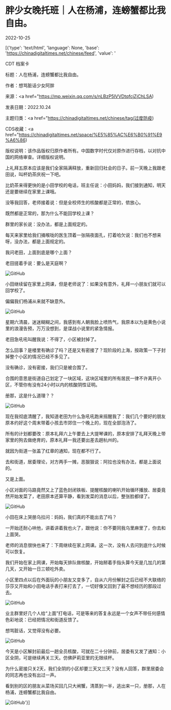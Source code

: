 # 胖少女晚托班｜人在杨浦，连螃蟹都比我自由。

2022-10-25

[{'type': 'text/html', 'language': None, 'base': 'https://chinadigitaltimes.net/chinese/feed', 'value': '

CDT 档案卡

标题：人在杨浦，连螃蟹都比我自由。

作者：想骂脏话少女阿胖

来源：<a href="https://mp.weixin.qq.com/s/nLBzP5lVVDtqfcjZjChLSA)

发表日期：2022.10.24

主题归类：<a href="https://chinadigitaltimes.net/chinese/tag/过度防疫)

CDS收藏：<a href="https://chinadigitaltimes.net/space/%E5%85%AC%E6%B0%91%E9%A6%86)

版权说明：该作品版权归原作者所有。中国数字时代仅对原作进行存档，以对抗中国的网络审查。详细版权说明。





上礼拜五原本应该是我们全家隔满释放，重新回归社会的日子。前一天晚上我跟老田说，叫杯奶茶庆祝一下吧。

比奶茶来得更快的是小田学校的电话，班主任说：小田妈妈，我们接到通知，明天还是要继续在家里上课哦。

没等我回答，老师接着说：但是全校师生的核酸都是正常的，侬放心。

既然都是正常的，那为什么不能回学校上课？

群里的家长说：没办法，都是上面规定的。

每天来家里给我们捅喉咙的医生顶着一张隔夜面孔，打着哈欠说：我们也不想来呀，没办法，都是上面规定的。

我问老田，上面到底是哪个上面？

老田搓着手说：要么是天庭啊？

![GitHub](https://chinadigitaltimes.net/chinese/files/2022/10/post-688847-6357537ec16d1.png)

小田继续留在家里上网课，但是老师说了：如果没有意外，礼拜一小朋友们就可以回学校了。

偏偏我们杨浦从来就不缺意外。

![GitHub](https://chinadigitaltimes.net/chinese/files/2022/10/post-688847-6357537ed219d.png)

星期六清晨，迷迷糊糊之间，我感到有人朝我脸上喷热气，我原本以为是黄色小说里的浪漫告预，万万没想到，是谍战小说里的紧急情报。

老田急吼吼叫醒我说：不得了，小区被封掉了。

怎么回事？是楼里有确诊了吗？还是又有密接了？现阶段的上海，按政策一下子封掉整个小区的情况已经不多见了。

没有确诊，没有密接，我们只是被合围了。

合围的意思是街道自己划定了一块区域，这块区域里的所有居民一律不许离开小区，不管你有没有24小时以内的核酸阴性证明。

册那，这是什么道理？？

![GitHub](https://chinadigitaltimes.net/chinese/files/2022/10/post-688847-6357537ee960b.png)

现在我彻底清醒了，我知道老田为什么急吼吼跑来摇醒我了：我们几个要好的朋友原本约好这个周末带着小孩去市郊住一个晚上的，现在全部泡汤了。

所有的计划都要改：原本礼拜六上午要去上大提琴课的，原本安排了礼拜天晚上带家里的狗去做绝育的，原本礼拜一我还要出差去趟杭州的。

就因为街道一张盖了红章的通知，现在都不行了。

去和街道，居委理论，对方两手一摊，恶狠狠说：阿拉也没有办法，都是上面说的。

又是上面。

小区对面的马路竟然又上了蓝色封闭铁板、提醒核酸的喇叭开始循环播放、居委竟然开始发菜了，老田原本还算平静，看到发菜的消息以后，整张脸都绿了。

![GitHub](https://chinadigitaltimes.net/chinese/files/2022/10/post-688847-6357537f08e60.png)

小田在床上哭册乌拉问：妈妈，我们真的不能出去了吗？

一开始还耐心哄他，讲着讲着我也火了，跟他说：你不要同我乌里麻里了，你去和上面哭。

老师的消息很快也来了：下周继续在家上网课。这一次，没有人去问到底什么时候可以恢复。

我们开始在家上网课，开始每天排队做核酸，开始掰着手指头算今天是几加几的第几天，又开始一日三顿吃外卖。

小区里四点以后在外面玩的小朋友又变多了，自从六月份解封之后已经不大联络的莎莎又开始和小田电话手表打来打去了，一切好像又回到了最不想经历的那段过去。

![GitHub](https://chinadigitaltimes.net/chinese/files/2022/10/post-688847-6357537f17c79.png)

业主群里好几个人给“上面”打电话，可是等来的答复永远是一个女声不带任何感情色彩地说：已经把情况和街道反馈了。

想骂脏话，又觉得没有必要。

![GitHub](https://chinadigitaltimes.net/chinese/files/2022/10/post-688847-6357537f2a3a5.png)

今天是小区解封前最后一趟全员核酸，可就在二十分钟前，居委有又发了通知：小区全阴，可是继续再关三天。仿佛萨莉亚里的无限续杯。

为什么密接只关2天，我们全阴的小区却要三天又三天？没有人回答，群里居委会的同志再也没有出过一声。

看到别的区的朋友从菜场买回几只大闸蟹，清蒸到一半，逃出来一只，册那，人在杨浦，连螃蟹都比我自由。

![GitHub](https://chinadigitaltimes.net/chinese/files/2022/10/post-688847-6357537f3290c.gif)'}]